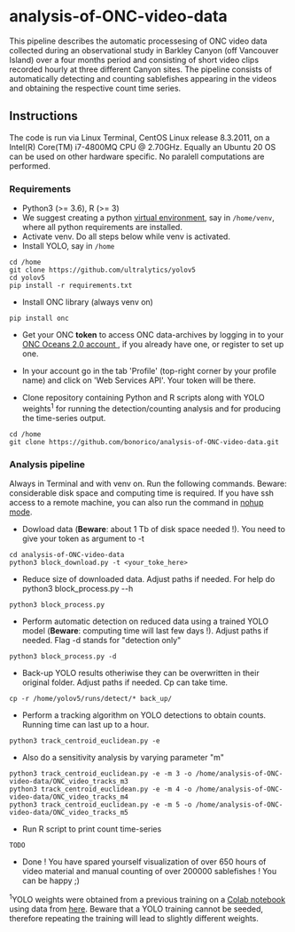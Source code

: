 # analysis-of-ONC-video-data
This pipeline describes the automatic processesing of ONC video data collected during an observational study in Barkley Canyon (off Vancouver Island) over a four months period and consisting of short video clips recorded hourly at three different Canyon sites. The pipeline consists of automatically detecting and counting sablefishes appearing in the videos and obtaining the respective count time series.  

## Instructions
The code is run via Linux Terminal, CentOS Linux release 8.3.2011, on a Intel(R) Core(TM) i7-4800MQ CPU @ 2.70GHz. Equally an Ubuntu 20 OS can be used on other hardware specific. No paralell computations are performed. 
 

### Requirements
- Python3 (>= 3.6), R (>= 3)
- We suggest creating a python [virtual environment](https://packaging.python.org/guides/installing-using-pip-and-virtual-environments/), say in `/home/venv`, where all python requirements are installed.  
- Activate venv. Do all steps below while venv is activated.
- Install YOLO, say in `/home`

```
cd /home
git clone https://github.com/ultralytics/yolov5
cd yolov5
pip install -r requirements.txt
```
- Install ONC library (always venv on)

```
pip install onc
```

- Get your ONC **token** to access ONC data-archives by logging in to your [ONC Oceans 2.0 account ](https://data.oceannetworks.ca/), if you already have one, or register to set up one.
- In your account go in the tab 'Profile' (top-right corner by your profile name) and click on 'Web Services API'. Your token will be there.

- Clone repository containing Python and R scripts along with YOLO weights<sup>1</sup> for running the detection/counting analysis and for producing the time-series output.
```
cd /home
git clone https://github.com/bonorico/analysis-of-ONC-video-data.git
```

### Analysis pipeline

Always in Terminal and with venv on. Run the following commands. Beware: considerable disk space and computing time is required. If you have ssh access to a remote machine, you can also run the command in [nohup mode](https://en.wikipedia.org/wiki/Nohup).  

- Dowload data (**Beware**: about 1 Tb of disk space needed !). You need to give your token as argument to -t

```
cd analysis-of-ONC-video-data
python3 block_download.py -t <your_toke_here>
```

- Reduce size of downloaded data. Adjust paths if needed. For help do python3 block_process.py  --h

```
python3 block_process.py 
```
- Perform automatic detection on reduced data using a trained YOLO model (**Beware**: computing time will last few days !). Adjust paths if needed. Flag -d stands for "detection only"

```
python3 block_process.py -d 
```

- Back-up YOLO results otheriwise they can be overwritten in their original folder. Adjust paths if needed. Cp can take time.

```
cp -r /home/yolov5/runs/detect/* back_up/
```

- Perform a tracking algorithm on YOLO detections to obtain counts. Running time can last up to a hour.

```
python3 track_centroid_euclidean.py -e
```
- Also do a sensitivity analysis by varying parameter "m"

```
python3 track_centroid_euclidean.py -e -m 3 -o /home/analysis-of-ONC-video-data/ONC_video_tracks_m3
python3 track_centroid_euclidean.py -e -m 4 -o /home/analysis-of-ONC-video-data/ONC_video_tracks_m4
python3 track_centroid_euclidean.py -e -m 5 -o /home/analysis-of-ONC-video-data/ONC_video_tracks_m5
```

- Run R script to print count time-series

```
TODO

```
- Done ! You have spared yourself visualization of over 650 hours of video material and manual counting of over 200000 sablefishes ! You can be happy ;)

<sup>1</sup>YOLO weights were obtained from a previous training on a [Colab notebook](https://colab.research.google.com/drive/1vRow0T33ij4U7YoS8yykvmGwV_WtYWq8#scrollTo=944LVEHATyQX&uniqifier=8) using data from [here](TODO). Beware that a YOLO training cannot be seeded, therefore repeating the training will lead to slightly different weights.
